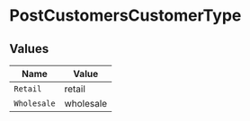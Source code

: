 # PostCustomersCustomerType


## Values

| Name        | Value       |
| ----------- | ----------- |
| `Retail`    | retail      |
| `Wholesale` | wholesale   |